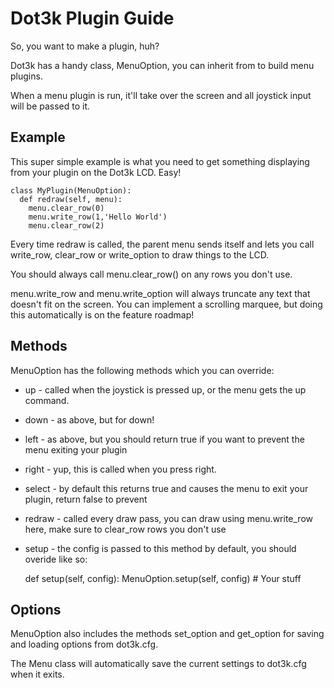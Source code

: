 Dot3k Plugin Guide
==================

So, you want to make a plugin, huh?

Dot3k has a handy class, MenuOption, you can inherit from to build menu plugins.

When a menu plugin is run, it'll take over the screen and all joystick input will be passed to it.

Example
-------

This super simple example is what you need to get something displaying from your plugin on the Dot3k LCD. Easy!

    class MyPlugin(MenuOption):
      def redraw(self, menu):
        menu.clear_row(0)
        menu.write_row(1,'Hello World')
        menu.clear_row(2)

Every time redraw is called, the parent menu sends itself and lets you call write_row, clear_row or write_option to draw things to the LCD.

You should always call menu.clear_row() on any rows you don't use.

menu.write_row and menu.write_option will always truncate any text that doesn't fit on the screen. You can implement a scrolling marquee, but doing this automatically is on the feature roadmap!

Methods
-------

MenuOption has the following methods which you can override:

* up - called when the joystick is pressed up, or the menu gets the up command.
* down - as above, but for down!
* left - as above, but you should return true if you want to prevent the menu exiting your plugin
* right - yup, this is called when you press right.
* select - by default this returns true and causes the menu to exit your plugin, return false to prevent
* redraw - called every draw pass, you can draw using menu.write_row here, make sure to clear_row rows you don't use
* setup - the config is passed to this method by default, you should overide like so:

    def setup(self, config):
      MenuOption.setup(self, config)
      # Your stuff

Options
-------

MenuOption also includes the methods set_option and get_option for saving and loading options from dot3k.cfg.

The Menu class will automatically save the current settings to dot3k.cfg when it exits.

